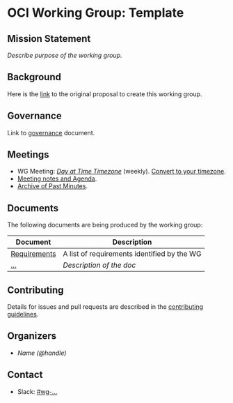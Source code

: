 # OCI Working Group: Template

## Mission Statement

_Describe purpose of the working group._

## Background

Here is the [link](https://github.com/opencontainers/tob/blob/main/proposals/...)
to the original proposal to create this working group.

## Governance

Link to [governance](./GOVERNANCE.md) document.

## Meetings

- WG Meeting: _[Day at Time Timezone](https://zoom.us...)_ (weekly). [Convert to your timezone](https://dateful.com/convert/...).
- [Meeting notes and Agenda](https://hackmd.io/...).
- [Archive of Past Minutes](./minutes).

## Documents

The following documents are being produced by the working group:

| Document | Description |
|----------|-------------|
| [Requirements](./docs/REQUIREMENTS.md) | A list of requirements identified by the WG |
| [...](./docs/...) | _Description of the doc_ |

## Contributing

Details for issues and pull requests are described in the [contributing guidelines](CONTRIBUTING.md).

## Organizers

- _Name_ _(@handle)_

## Contact

- Slack: [#wg-...](https://opencontainers.slack.com/messages/wg-...)
